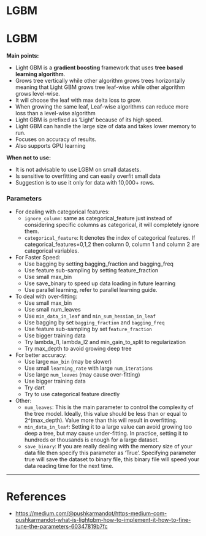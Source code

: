 # LGBM

# LGBM

**Main points:**

- Light GBM is a **gradient boosting** framework that uses **tree based learning algorithm**.
- Grows tree vertically while other algorithm grows trees horizontally meaning that 
Light GBM grows tree leaf-wise while other algorithm grows level-wise.
- It will choose the leaf with max delta loss to grow.
- When growing the same leaf, Leaf-wise algorithms can reduce more loss than a 
level-wise algorithm
- Light GBM is prefixed as ‘Light’ because of its high speed.
- Light GBM can handle the large size of data and takes lower memory to run.
- Focuses on accuracy of results.
- Also supports GPU learning

**When not to use:**

- It is not advisable to use LGBM on small datasets.
- Is sensitive to overfitting and can easily overfit small data
- Suggestion is to use it only for data with 10,000+ rows.

### Parameters

- For dealing with categorical features:
    - `ignore_column`: same as categorical_feature just instead of considering specific columns as categorical, it will completely ignore them.
    - `categorical_feature`: It denotes the index of categorical features. If categorical_features=0,1,2 then column 0, column 1 and column 2 are categorical variables.
- For Faster Speed:
    - Use bagging by setting bagging_fraction and bagging_freq
    - Use feature sub-sampling by setting feature_fraction
    - Use small max_bin
    - Use save_binary to speed up data loading in future learning
    - Use parallel learning, refer to parallel learning guide.
- To deal with over-fitting:
    - Use small max_bin
    - Use small num_leaves
    - Use `min_data_in_leaf` and `min_sum_hessian_in_leaf`
    - Use bagging by set `bagging_fraction` and `bagging_freq`
    - Use feature sub-sampling by set f`eature_fraction`
    - Use bigger training data
    - Try lambda_l1, lambda_l2 and min_gain_to_split to regularization
    - Try max_depth to avoid growing deep tree
- For better accuracy:
    - Use large `max_bin` (may be slower)
    - Use small `learning_rate` with large `num_iterations`
    - Use large `num_leaves` (may cause over-fitting)
    - Use bigger training data
    - Try dart
    - Try to use categorical feature directly
- Other:
    - `num_leaves`: This is the main parameter to control the complexity of the tree model. Ideally, this value should be less than or equal to 2^(max_depth). Value more than this will result in overfitting.
    - `min_data_in_leaf`: Setting it to a large value can avoid growing too deep a tree, but may cause under-fitting. In practice, setting it to hundreds or thousands is enough for a large dataset.
    - `save_binary`: If you are really dealing with the memory size of your data file then specify this parameter as ‘True’. Specifying parameter true will save the dataset to binary file, this binary file will speed your data reading time for the next time.

---
# References

- https://medium.com/@pushkarmandot/https-medium-com-pushkarmandot-what-is-lightgbm-how-to-implement-it-how-to-fine-tune-the-parameters-60347819b7fc